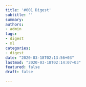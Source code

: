 ```yaml
---
title: '#001 Digest'
subtitle: ''
summary: 
authors:
- admin
tags:
- digest
- ml
categories:
- digest
date: "2020-03-18T02:13:56+03"
lastmod: "2020-03-18T02:14:07+03"
featured: false
draft: false

---
```

